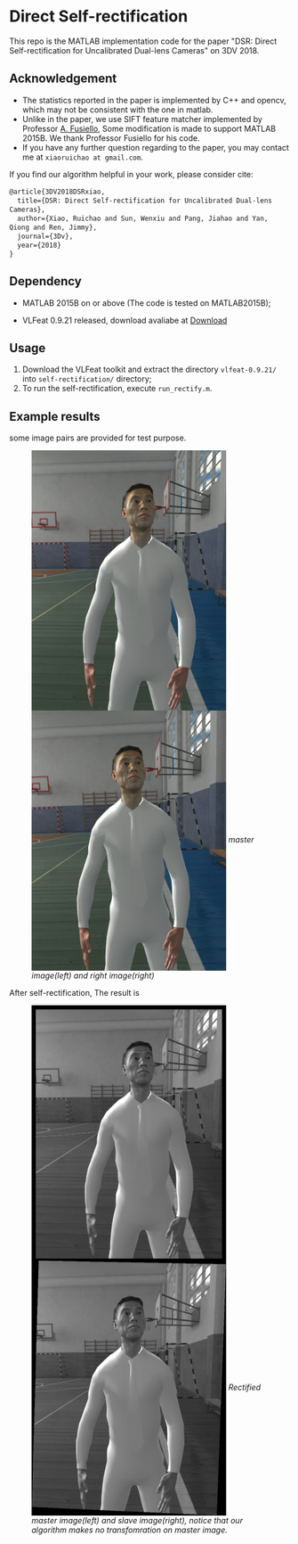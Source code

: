 # Direct Self-rectification
This repo is the MATLAB implementation code for the paper "DSR: Direct Self-rectification for Uncalibrated Dual-lens Cameras" on 3DV 2018. 

## Acknowledgement
* The statistics reported in the paper is implemented by C++ and opencv, which may not be consistent with the one in matlab. 
* Unlike in the paper, we use SIFT feature matcher implemented by  Professor [A. Fusiello](http://www.diegm.uniud.it/fusiello/), Some modification is made to support MATLAB 2015B. We thank Professor Fusiello for his code. 
* If you have any further question regarding to the paper, you may contact me at  `xiaoruichao at gmail.com`.

If you find our algorithm helpful in your work, please consider cite:
```
@article{3DV2018DSRxiao,
  title={DSR: Direct Self-rectification for Uncalibrated Dual-lens Cameras},
  author={Xiao, Ruichao and Sun, Wenxiu and Pang, Jiahao and Yan, Qiong and Ren, Jimmy},
  journal={3Dv},
  year={2018}
}
```

## Dependency
* MATLAB 2015B on or above (The code is tested on MATLAB2015B);

* VLFeat 0.9.21 released, download avaliabe at [Download](http://www.vlfeat.org/download/vlfeat-0.9.21-bin.tar.gz)
## Usage
1. Download the VLFeat toolkit and extract the directory  `vlfeat-0.9.21/` into `self-rectification/` directory;
2. To run the self-rectification, execute `run_rectify.m`.
## Example results
some image pairs are provided for test purpose.
<figure>
 <img src="https://github.com/garroud/self-rectification/blob/master/test_data/image0_s.png" align=left width="350"> 
 <img src="https://github.com/garroud/self-rectification/blob/master/test_data/image1_s.png" align=center width="350">
 <em>master image(left) and right image(right)</em>
</figure>

After self-rectification, The result is
<figure>
 <img src="https://github.com/garroud/self-rectification/blob/master/rec_img0.png" align=left width="350"> 
 <img src="https://github.com/garroud/self-rectification/blob/master/rec_img1.png" align=center width="350">
 <em>Rectified master image(left) and slave image(right), notice that our algorithm makes no transfomration on master image.</em>
</figure>
